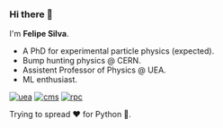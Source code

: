 ### Hi there 👋

I'm **Felipe Silva**. 

- A PhD for experimental particle physics (expected). 
- Bump hunting physics @ CERN.
- Assistent Professor of Physics @ UEA. 
- ML enthusiast.


[![uea](https://img.shields.io/badge/TEACH-RPC-green?style=flat-square)](http://www.uea.edu.br)
[![cms](https://img.shields.io/badge/EXPERIMENT-CMS-red?style=flat-square)](http://cms.web.cern.ch)
[![rpc](https://img.shields.io/badge/SUBSYSTEM-RPC-green?style=flat-square)](http://cms.web.cern.ch/news/resistive-plate-chambers)

Trying to spread :heart: for Python :snake:.

